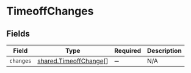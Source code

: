 # TimeoffChanges


## Fields

| Field                                                          | Type                                                           | Required                                                       | Description                                                    |
| -------------------------------------------------------------- | -------------------------------------------------------------- | -------------------------------------------------------------- | -------------------------------------------------------------- |
| `changes`                                                      | [shared.TimeoffChange](../../models/shared/timeoffchange.md)[] | :heavy_minus_sign:                                             | N/A                                                            |